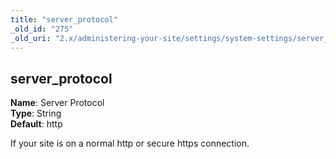 ```yaml
---
title: "server_protocol"
_old_id: "275"
_old_uri: "2.x/administering-your-site/settings/system-settings/server_protocol"
---
```


server\_protocol
----------------

**Name**: Server Protocol   
**Type**: String   
**Default**: http

If your site is on a normal http or secure https connection.